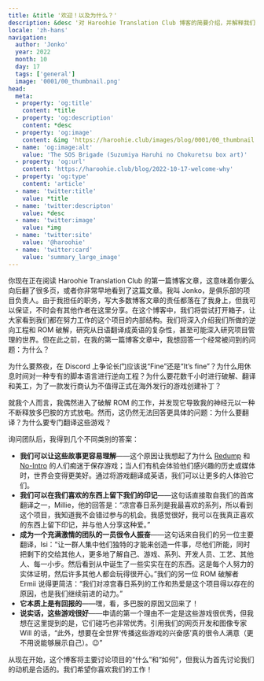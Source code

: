 ```yaml
---
title: &title '欢迎！以及为什么？'
description: &desc '对 Haroohie Translation Club 博客的简要介绍，并解释我们翻译凉宫春日游戏的动机。'
locale: 'zh-hans'
navigation:
  author: 'Jonko'
  year: 2022
  month: 10
  day: 17
  tags: ['general']
  image: '0001/00_thumbnail.png'
head:
  meta:
  - property: 'og:title'
    content: *title
  - property: 'og:description'
    content: *desc
  - property: 'og:image'
    content: &img 'https://haroohie.club/images/blog/0001/00_thumbnail.png'
  - name: 'og:image:alt'
    value: 'The SOS Brigade (Suzumiya Haruhi no Chokuretsu box art)'
  - property: 'og:url'
    content: 'https://haroohie.club/blog/2022-10-17-welcome-why'
  - property: 'og:type'
    content: 'article'
  - name: 'twitter:title'
    value: *title
  - name: 'twitter:descripton'
    value: *desc
  - name: 'twitter:image'
    value: *img
  - name: 'twitter:site'
    value: '@haroohie'
  - name: 'twitter:card'
    value: 'summary_large_image'
---
```


你现在正在阅读 Haroohie Translation Club 的第一篇博客文章，这意味着你要么向后翻了很多页，或者你非常早地看到了这篇文章。我叫 Jonko，是俱乐部的项目负责人。由于我担任的职务，写大多数博客文章的责任都落在了我身上，但我可以保证，不时会有其他作者在这里分享。在这个博客中，我们将尝试打开箱子，让大家看到我们都在努力工作的这个项目的内部结构。我们将深入介绍我们所做的逆向工程和 ROM 破解，研究从日语翻译成英语的复杂性，甚至可能深入研究项目管理的世界。但在此之前，在我的第一篇博客文章中，我想回答一个经常被问到的问题：为什么？

为什么要熬夜，在 Discord 上争论长门应该说“Fine”还是“It’s fine”？为什么用休息时间对一种专有的脚本语言进行逆向工程？为什么要花数千小时进行破解、翻译和美工，为了一款发行商认为不值得正式在海外发行的游戏创建补丁？

就我个人而言，我偶然进入了破解 ROM 的工作，并发现它导致我的神经元以一种不断释放多巴胺的方式放电。然而，这仍然无法回答更具体的问题：为什么要翻译？为什么要专门翻译这些游戏？

询问团队后，我得到几个不同类别的答案：

* **我们可以让这些故事更容易理解**——这个原因让我想起了为什么 [Redump](http://redump.org/) 和 [No-Intro](https://no-intro.org/) 的人们痴迷于保存游戏；当人们有机会体验他们感兴趣的历史或媒体时，世界会变得更美好。通过将游戏翻译成英语，我们可以让更多的人体验它们。
* **我们可以在我们喜欢的东西上留下我们的印记**——这句话直接取自我们的首席翻译之一，Millie，他的回答是：“凉宫春日系列是我最喜欢的系列，所以看到这个项目，我知道我不会错过参与的机会。我感觉很好，我可以在我真正喜欢的东西上留下印记，并与他人分享这种爱。”
* **成为一个充满激情的团队的一员很令人振奋**——这句话来自我们的另一位主要翻译，Isi：“让一群人集中他们独特的才能来创造一件事，尽他们所能，同时把剩下的交给其他人，更多地了解自己、游戏、系列、开发人员、工艺、其他人、每一小步。然后看到从中诞生了一些实实在在的东西。这是每个人努力的实体证明，然后许多其他人都会玩得很开心。”我们的另一位 ROM 破解者 Ermii 说得更简洁：“我们对凉宫春日系列的工作和热爱是这个项目得以存在的原因，也是我们继续前进的动力。”
* **它本质上是有回报的**——嘿，看，多巴胺的原因又回来了！
* **说实话，这些游戏很好**——申请的第一个理由不一定是这些游戏很优秀，但我想在这里提到的是，它们碰巧也非常优秀。引用我们的网页开发和图像专家 Will 的话，“此外，想要在全世界‘传播这些游戏的兴奋感’真的很令人满意（更不用说能够展示自己）。😉”

从现在开始，这个博客将主要讨论项目的“什么”和“如何”，但我认为首先讨论我们的动机是合适的。我们希望你喜欢我们的工作！